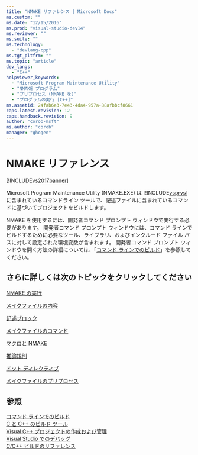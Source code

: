 ```yaml
---
title: "NMAKE リファレンス | Microsoft Docs"
ms.custom: ""
ms.date: "12/15/2016"
ms.prod: "visual-studio-dev14"
ms.reviewer: ""
ms.suite: ""
ms.technology: 
  - "devlang-cpp"
ms.tgt_pltfrm: ""
ms.topic: "article"
dev_langs: 
  - "C++"
helpviewer_keywords: 
  - "Microsoft Program Maintenance Utility"
  - "NMAKE プログラム"
  - "プリプロセス (NMAKE を)"
  - "プログラムの実行 [C++]"
ms.assetid: 24fab6e3-7e43-4da4-957a-88afbbcf8661
caps.latest.revision: 12
caps.handback.revision: 9
author: "corob-msft"
ms.author: "corob"
manager: "ghogen"
---
```

# NMAKE リファレンス
[!INCLUDE[vs2017banner](../assembler/inline/includes/vs2017banner.md)]

Microsoft Program Maintenance Utility \(NMAKE.EXE\) は [!INCLUDE[vsprvs](../assembler/masm/includes/vsprvs_md.md)] に含まれているコマンドライン ツールで、記述ファイルに含まれているコマンドに基づいてプロジェクトをビルドします。  
  
 NMAKE を使用するには、開発者コマンド プロンプト ウィンドウで実行する必要があります。  開発者コマンド プロンプト ウィンドウには、コマンド ラインでビルドするために必要なツール、ライブラリ、およびインクルード ファイル パスに対して設定された環境変数が含まれます。  開発者コマンド プロンプト ウィンドウを開く方法の詳細については、「[コマンド ラインでのビルド](../Topic/Building%20on%20the%20Command%20Line.md)」を参照してください。  
  
## さらに詳しくは次のトピックをクリックしてください  
 [NMAKE の実行](../build/running-nmake.md)  
  
 [メイクファイルの内容](../build/contents-of-a-makefile.md)  
  
 [記述ブロック](../build/description-blocks.md)  
  
 [メイクファイルのコマンド](../build/commands-in-a-makefile.md)  
  
 [マクロと NMAKE](../Topic/Macros%20and%20NMAKE.md)  
  
 [推論規則](../build/inference-rules.md)  
  
 [ドット ディレクティブ](../build/dot-directives.md)  
  
 [メイクファイルのプリプロセス](../Topic/Makefile%20Preprocessing.md)  
  
## 参照  
 [コマンド ラインでのビルド](../Topic/Building%20on%20the%20Command%20Line.md)   
 [C と C\+\+ のビルド ツール](../Topic/C-C++%20Build%20Tools.md)   
 [Visual C\+\+ プロジェクトの作成および管理](../ide/creating-and-managing-visual-cpp-projects.md)   
 [Visual Studio でのデバッグ](../Topic/Debugging%20in%20Visual%20Studio.md)   
 [C\/C\+\+ ビルドのリファレンス](../Topic/C-C++%20Building%20Reference.md)